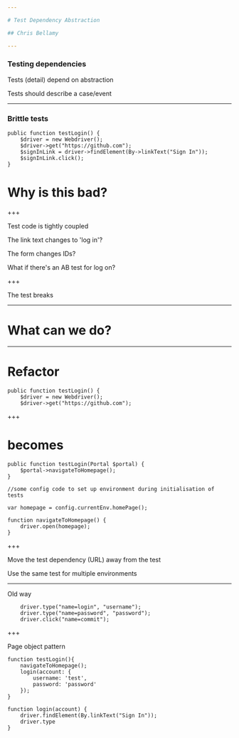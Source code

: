```yaml
---

# Test Dependency Abstraction

## Chris Bellamy

---
```


### Testing dependencies 

Tests (detail) depend on abstraction 

Tests should describe a case/event 

---

### Brittle tests

```
public function testLogin() {
    $driver = new Webdriver();
    $driver->get("https://github.com");
    $signInLink = driver->findElement(By->linkText("Sign In"));
    $signInLink.click();
}
```

# Why is this bad?

+++

Test code is tightly coupled

The link text changes to 'log in'?

The form changes IDs?

What if there's an AB test for log on?

+++

The test breaks
 
---

# What can we do?

---

# Refactor

```
public function testLogin() {
    $driver = new Webdriver();
    $driver->get("https://github.com");
```
+++
# becomes
```
public function testLogin(Portal $portal) {
    $portal->navigateToHomepage();
}
```

```
//some config code to set up environment during initialisation of tests

var homepage = config.currentEnv.homePage();

function navigateToHomepage() {
    driver.open(homepage);
}

```
+++

Move the test dependency (URL) away from the test

Use the same test for multiple environments

---

Old way

```
    driver.type("name=login", "username");
    driver.type("name=password", "password");
    driver.click("name=commit");
```

+++

Page object pattern

```
function testLogin(){
    navigateToHomepage();
    login(account: {
        username: 'test',
        password: 'password'
    });
}
```
```
function login(account) {
    driver.findElement(By.linkText("Sign In"));
    driver.type
}
